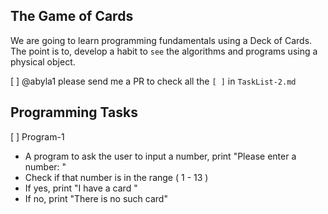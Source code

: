 ## The Game of Cards

We are going to learn programming fundamentals using a Deck of Cards. 
The point is to, develop a habit to `see` the algorithms and programs using a physical object.


[ ] @abyla1 please send me a PR to check all the `[ ]` in `TaskList-2.md`

## Programming Tasks

[ ] Program-1

- A program to ask the user to input a number, print "Please enter a number: "
- Check if that number is in the range ( 1 - 13 ) 
- If yes, print "I have a card "
- If no, print "There is no such card"


